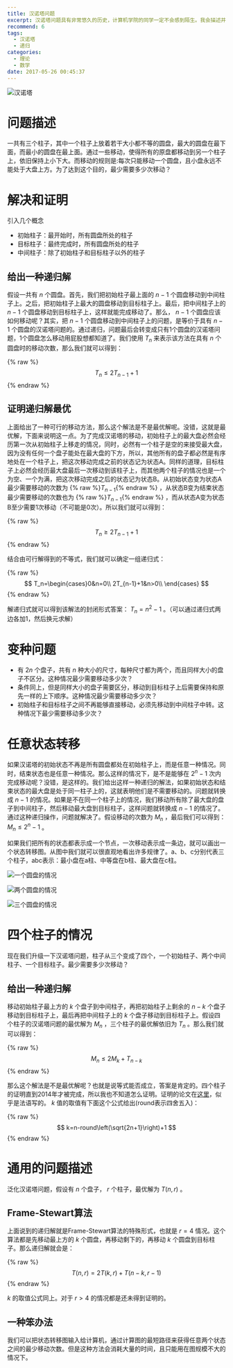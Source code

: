 ```yaml
---
title: 汉诺塔问题
excerpt: 汉诺塔问题具有非常悠久的历史，计算机学院的同学一定不会感到陌生。我会描述并证明一些相关的命题，具体会包括三个柱子的问题以及其变种、四个柱子的问题、以及任意柱子的情况。
recommend: 6
tags:
  - 汉诺塔
  - 递归
categories:
  - 理论
  - 数学
date: 2017-05-26 00:45:37
---
```

![汉诺塔](tower.png)

# 问题描述

一共有三个柱子，其中一个柱子上放着若干大小都不等的圆盘，最大的圆盘在最下面，而最小的圆盘在最上面。通过一些移动，使得所有的原盘都移动到另一个柱子上，依旧保持上小下大。而移动的规则是:每次只能移动一个圆盘，且小盘永远不能处于大盘上方。为了达到这个目的，最少需要多少次移动？

# 解决和证明

引入几个概念
* 初始柱子：最开始时，所有圆盘所处的柱子
* 目标柱子：最终完成时，所有圆盘所处的柱子
* 中间柱子：除了初始柱子和目标柱子以外的柱子

## 给出一种递归解

假设一共有 $n$ 个圆盘。首先，我们把初始柱子最上面的 $n-1$ 个圆盘移动到中间柱子上。之后，把初始柱子上最大的圆盘移动到目标柱子上。最后，把中间柱子上的 $n-1$ 个圆盘移动到目标柱子上，这样就能完成移动了。那么， $n-1$ 个圆盘应该如何移动呢？其实，把 $n-1$ 个圆盘移动到中间柱子上的问题，是等价于具有 $n-1$ 个圆盘的汉诺塔问题的。通过递归，问题最后会转变成只有1个圆盘的汉诺塔问题，1个圆盘怎么移动用屁股想都知道了。我们使用 $T_n$ 来表示该方法在具有 $n$ 个圆盘时的移动次数，那么我们就可以得到：

{% raw %}
$$
T_n\leq2T_{n-1}+1
$$
{% endraw %}

## 证明递归解最优

上面给出了一种可行的移动方法，那么这个解法是不是最优解呢。没错，这就是最优解，下面来说明这一点。为了完成汉诺塔的移动，初始柱子上的最大盘必然会经历第一次从初始柱子上移走的情况，同时，必然有一个柱子是空的来接受最大盘，因为没有任何一个盘子能处在最大盘的下方，所以，其他所有的盘子都必然是有序地处在一个柱子上，把这次移动完成之前的状态记为状态A。同样的道理，目标柱子上必然会经历最大盘最后一次移动到该柱子上，而其他两个柱子的情况也是一个为空、一个为满，把这次移动完成之后的状态记为状态B。从初始状态变为状态A最少需要移动的次数为 {% raw %}$T_{n-1}${% endraw %} ，从状态B变为结束状态最少需要移动的次数也为 {% raw %}$T_{n-1}${% endraw %} ，而从状态A变为状态B至少需要1次移动（不可能是0次）。所以我们就可以得到：

{% raw %}
$$
T_n\geq2T_{n-1}+1
$$
{% endraw %}

结合由可行解得到的不等式，我们就可以确定一组递归式：

{% raw %}
$$
T_n=\begin{cases}0&n=0\\
2T_{n-1}+1&n>0\\
\end{cases}
$$
{% endraw %}

解递归式就可以得到该解法的封闭形式答案： $T_n=n^2-1$ 。（可以通过递归式两边各加1，然后换元求解）

# 变种问题

* 有 $2n$ 个盘子，共有 $n$ 种大小的尺寸，每种尺寸都为两个，而且同样大小的盘子不区分。这种情况最少需要移动多少次？
* 条件同上，但是同样大小的盘子需要区分，移动到目标柱子上后需要保持和原先一样的上下顺序。这种情况最少需要移动多少次？
* 初始柱子和目标柱子之间不再能够直接移动，必须先移动到中间柱子中转。这种情况下最少需要移动多少次？

# 任意状态转移

如果汉诺塔的初始状态不再是所有圆盘都处在初始柱子上，而是任意一种情况。同时，结束状态也是任意一种情况。那么这样的情况下，是不是能够在 $2^n-1$ 次内完成移动呢？没错，是这样的。我们给出这样一种递归的解法，如果初始状态和结束状态的最大盘是处于同一柱子上的，这就表明他们是不需要移动的。问题就转换成 $n-1$ 的情况。如果是不在同一个柱子上的情况，我们移动所有除了最大盘的盘子到中间柱子，然后移动最大盘到目标柱子，这样问题就转换成 $n-1$ 的情况了。通过这种递归操作，问题就解决了。假设移动的次数为 $M_n$ ，最后我们可以得到： $M_n\leq2^n-1$ 。

如果我们把所有的状态都表示成一个节点，一次移动表示成一条边，就可以画出一个状态转移图。从图中我们就可以很直观地看出许多规律了。a、b、c分别代表三个柱子，abc表示：最小盘在a柱、中等盘在b柱、最大盘在c柱。

![一个圆盘的情况](graph_1.png)

![两个圆盘的情况](graph_2.png)

![三个圆盘的情况](graph_3.png)

# 四个柱子的情况

现在我们升级一下汉诺塔问题，柱子从三个变成了四个，一个初始柱子、两个中间柱子、一个目标柱子。最少需要多少次移动？

## 给出一种递归解

移动初始柱子最上方的 $k$ 个盘子到中间柱子，再把初始柱子上剩余的 $n-k$ 个盘子移动到目标柱子上，最后再把中间柱子上的 $k$ 个盘子移动到目标柱子上。假设四个柱子的汉诺塔问题的最优解为 $M_n$ ，三个柱子的最优解依旧为 $T_n$ 。那么我们就可以得到：

{% raw %}
$$
M_n\leq2M_k+T_{n-k}
$$
{% endraw %}

那么这个解法是不是最优解呢？也就是说等式能否成立，答案是肯定的。四个柱子的证明直到2014年才被完成，所以我也不知道怎么证明。证明的论文在[这里](http://topo.math.u-psud.fr/~bousch/preprints/revespzl.pdf)，似乎是法语写的。 $k$ 值的取值有下面这个公式给出(round表示四舍五入)：

{% raw %}
$$
k=n-round\left(\sqrt{2n+1}\right)+1
$$
{% endraw %}

# 通用的问题描述

泛化汉诺塔问题，假设有 $n$ 个盘子， $r$ 个柱子，最优解为 $T\left(n,r\right)$ 。

## Frame-Stewart算法

上面说到的递归解就是Frame-Stewart算法的特殊形式，也就是 $r=4$ 情况。这个算法都是先移动最上方的 $k$ 个圆盘，再移动剩下的，再移动 $k$ 个圆盘到目标柱子。那么递归解就会是：

{% raw %}
$$T\left(n,r\right)=2T\left(k,r\right)+T\left(n-k,r-1\right)
$$
{% endraw %}

$k$ 的取值公式同上。对于 $r>4$ 的情况都是还未得到证明的。

## 一种笨办法

我们可以把状态转移图输入给计算机，通过计算图的最短路径来获得任意两个状态之间的最少移动次数。但是这种方法会消耗大量的时间，且只能用在图规模不大的情况下。
